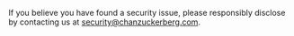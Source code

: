 If you believe you have found a security issue, please responsibly disclose by contacting us at [security@chanzuckerberg.com](mailto:security@chanzuckerberg.com).